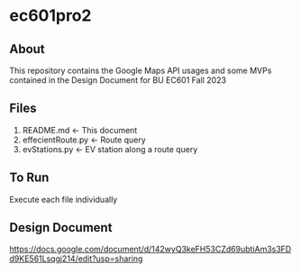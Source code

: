 # ec601pro2

## About
This repository contains the Google Maps API usages and some MVPs contained in the Design Document for BU EC601 Fall 2023

## Files
1. README.md <- This document
2. effecientRoute.py <- Route query
3. evStations.py <- EV station along a route query

## To Run
Execute each file individually

## Design Document
https://docs.google.com/document/d/142wyQ3keFH53CZd69ubtiAm3s3FDd9KE561Lsqgj214/edit?usp=sharing